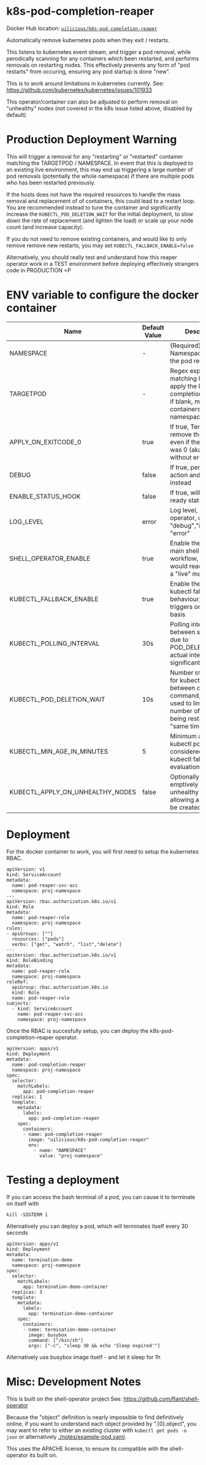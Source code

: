 # k8s-pod-completion-reaper

Docker Hub location: [`uilicious/k8s-pod-completion-reaper`](https://hub.docker.com/repository/docker/uilicious/k8s-pod-completion-reaper/general)

Automatically remove kubernetes pods when they exit / restarts.

This listens to kubernetes event stream, and trigger a pod removal, while perodically scanning for any containers which been restarted, and performs removals on restarting nodes.
This effectively prevents any form of "pod restarts" from occuring, ensuring any pod startup is done "new".

This is to work around limitations in kubernetes currently.
See: https://github.com/kubernetes/kubernetes/issues/101933

This operator/container can also be adjusted to perform removal on "unhealthy" nodes (not covered in the k8s issue listed above, disabled by default)

# Production Deployment Warning

This will trigger a removal for any "restarting" or "restarted" container matching the TARGETPOD / NAMESPACE. In event that this is deployed to an existing live environment,
this may end up triggering a large number of pod removals (potentially the whole namespace) if there are multiple pods who has been restarted previously.

If the hosts does not have the required resources to handle the mass removal and replacement of of containers, this could lead to a restart loop. You are recommended instead to tune the container 
and significantly increase the `KUBECTL_POD_DELETION_WAIT` for the initial deployment, to slow down the rate of replacement (and lighten the load) or scale up your node count (and increase capacity).

If you do not need to remove existing containers, and would like to only remove remove new restarts, you may set `KUBECTL_FALLBACK_ENABLE=false` 

Alternatively, you should really test and understand how this reaper operator work in a TEST environment before deploying effectively strangers code in PRODUCTION =P

# ENV variable to configure the docker container

| Name                             | Default Value | Description                                                                                                                                           |
|----------------------------------|---------------|-------------------------------------------------------------------------------------------------------------------------------------------------------|
| NAMESPACE                        | -             | (Required) Namespace to limit the pod reaper to                                                                                                       |
| TARGETPOD                        | -             | Regex expression for matching POD, to apply the k8s-pod-completion-reaper to, if blank, matches all containers in the namespace                       |
| APPLY_ON_EXITCODE_0              | true          | If true, Terminate and remove the pods, even if the exit code was 0 (aka, it exited without error)                                                    |
| DEBUG                            | false         | If true, perform no action and logs it instead                                                                                                        |
| ENABLE_STATUS_HOOK               | false         | If true, will log pod ready status
| LOG_LEVEL                        | error         | Log level, of shell-operator, use either "debug","info" or "error"                                                                                    |
| SHELL_OPERATOR_ENABLE            | true          | Enable the use of the main shell-operator workflow, which would react quicker in a "live" manner                                                      |
| KUBECTL_FALLBACK_ENABLE          | true          | Enable the inbuilt kubectl fallback behaviour, which triggers on a perodic basis                                                                      |
| KUBECTL_POLLING_INTERVAL         | 30s           | Polling interval to wait between scans, note due to POD_DELETION_WAIT actual interval maybe significant longer                                        |
| KUBECTL_POD_DELETION_WAIT        | 10s           | Number of seconds for kubectl to wait between deletion command, this can be used to limit the number of containers being restarted at the "same time" |
| KUBECTL_MIN_AGE_IN_MINUTES       | 5             | Minimum age of the kubectl pod to be considered valid for kubectl fallback evaluation                                                                 |
| KUBECTL_APPLY_ON_UNHEALTHY_NODES | false         | Optionally, pre-emptively terminate unhealthy node, allowing a new pod to be created earlier                                                          |

# Deployment

For the docker container to work, you will first need to setup the kubernetes RBAC.

```
apiVersion: v1
kind: ServiceAccount
metadata:
  name: pod-reaper-svc-acc
  namespace: proj-namespace
---
apiVersion: rbac.authorization.k8s.io/v1
kind: Role
metadata:
  name: pod-reaper-role
  namespace: proj-namespace
rules:
- apiGroups: [""]
  resources: ["pods"]
  verbs: ["get", "watch", "list","delete"]
---
apiVersion: rbac.authorization.k8s.io/v1
kind: RoleBinding
metadata:
  name: pod-reaper-role
  namespace: proj-namespace
roleRef:
  apiGroup: rbac.authorization.k8s.io
  kind: Role
  name: pod-reaper-role
subjects:
  - kind: ServiceAccount
    name: pod-reaper-svc-acc
    namespace: proj-namespace
```

Once the RBAC is succesfully setup, you can deploy the k8s-pod-completion-reaper operator.

```
apiVersion: apps/v1
kind: Deployment
metadata:
  name: pod-completion-reaper
  namespace: proj-namespace
spec:
  selector:
    matchLabels:
      app: pod-completion-reaper
  replicas: 1
  template:
    metadata:
      labels:
        app: pod-completion-reaper
    spec:
      containers:
      - name: pod-completion-reaper
        image: "uilicious/k8s-pod-completion-reaper"
        env: 
          - name: "NAMESPACE"
            value: "proj-namespace"
```

# Testing a deployment

If you can access the bash terminal of a pod, you can cause it to terminate on itself with 

```
kill -SIGTERM 1
```

Alternatively you can deploy a pod, which will terminates itself every 30 seconds

```
apiVersion: apps/v1
kind: Deployment
metadata:
  name: termination-demo
  namespace: proj-namespace
spec:
  selector:
    matchLabels:
      app: termination-demo-container
  replicas: 3
  template:
    metadata:
      labels:
        app: termination-demo-container
    spec:
      containers:
      - name: termination-demo-container
        image: busybox
        command: ["/bin/sh"]
        args: ["-c", "sleep 30 && echo 'Sleep expired'"]
```

Alternatively use busybox image itself - and let it sleep for 1h

# Misc: Development Notes

This is built on the shell-operator project
See: https://github.com/flant/shell-operator

Because the "object" definition is nearly impossible to find definitively online, if you want to understand each
object provided by ".[0].object", you may want to refer to either an existing cluster with `kubectl get pods -o json`
or alternatively [./notes/example-pod.yaml](./notes/example-pod.yaml).

This uses the APACHE license, to ensure its compatible with the shell-operator its built on.
